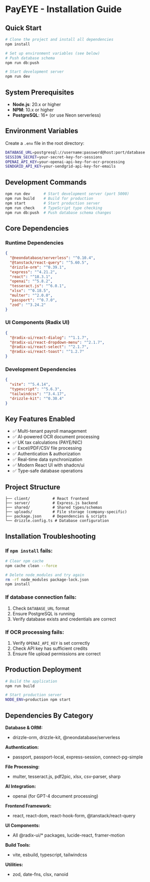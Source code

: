 # PayEYE - Installation Guide

## Quick Start
```bash
# Clone the project and install all dependencies
npm install

# Set up environment variables (see below)
# Push database schema
npm run db:push

# Start development server
npm run dev
```

## System Prerequisites
- **Node.js**: 20.x or higher
- **NPM**: 10.x or higher  
- **PostgreSQL**: 16+ (or use Neon serverless)

## Environment Variables
Create a `.env` file in the root directory:
```bash
DATABASE_URL=postgresql://username:password@host:port/database
SESSION_SECRET=your-secret-key-for-sessions
OPENAI_API_KEY=your-openai-api-key-for-ocr-processing
SENDGRID_API_KEY=your-sendgrid-api-key-for-emails
```

## Development Commands
```bash
npm run dev      # Start development server (port 5000)
npm run build    # Build for production
npm start        # Start production server
npm run check    # TypeScript type checking
npm run db:push  # Push database schema changes
```

## Core Dependencies

### Runtime Dependencies
```json
{
  "@neondatabase/serverless": "^0.10.4",
  "@tanstack/react-query": "^5.60.5",
  "drizzle-orm": "^0.39.1",
  "express": "^4.21.2",
  "react": "^18.3.1",
  "openai": "^5.8.2",
  "tesseract.js": "^6.0.1",
  "xlsx": "^0.18.5",
  "multer": "^2.0.0",
  "passport": "^0.7.0",
  "zod": "^3.24.2"
}
```

### UI Components (Radix UI)
```json
{
  "@radix-ui/react-dialog": "^1.1.7",
  "@radix-ui/react-dropdown-menu": "^2.1.7",
  "@radix-ui/react-select": "^2.1.7",
  "@radix-ui/react-toast": "^1.2.7"
}
```

### Development Dependencies
```json
{
  "vite": "^5.4.14",
  "typescript": "^5.6.3",
  "tailwindcss": "^3.4.17",
  "drizzle-kit": "^0.30.4"
}
```

## Key Features Enabled
- ✅ Multi-tenant payroll management
- ✅ AI-powered OCR document processing
- ✅ UK tax calculations (PAYE/NIC)
- ✅ Excel/PDF/CSV file processing
- ✅ Authentication & authorization
- ✅ Real-time data synchronization
- ✅ Modern React UI with shadcn/ui
- ✅ Type-safe database operations

## Project Structure
```
├── client/          # React frontend
├── server/          # Express.js backend
├── shared/          # Shared types/schemas
├── uploads/         # File storage (company-specific)
├── package.json     # Dependencies & scripts
└── drizzle.config.ts # Database configuration
```

## Installation Troubleshooting

### If `npm install` fails:
```bash
# Clear npm cache
npm cache clean --force

# Delete node_modules and try again
rm -rf node_modules package-lock.json
npm install
```

### If database connection fails:
1. Check `DATABASE_URL` format
2. Ensure PostgreSQL is running
3. Verify database exists and credentials are correct

### If OCR processing fails:
1. Verify `OPENAI_API_KEY` is set correctly
2. Check API key has sufficient credits
3. Ensure file upload permissions are correct

## Production Deployment
```bash
# Build the application
npm run build

# Start production server
NODE_ENV=production npm start
```

## Dependencies By Category

**Database & ORM:**
- drizzle-orm, drizzle-kit, @neondatabase/serverless

**Authentication:**
- passport, passport-local, express-session, connect-pg-simple

**File Processing:**
- multer, tesseract.js, pdf2pic, xlsx, csv-parser, sharp

**AI Integration:**
- openai (for GPT-4 document processing)

**Frontend Framework:**
- react, react-dom, react-hook-form, @tanstack/react-query

**UI Components:**
- All @radix-ui/* packages, lucide-react, framer-motion

**Build Tools:**
- vite, esbuild, typescript, tailwindcss

**Utilities:**
- zod, date-fns, clsx, nanoid